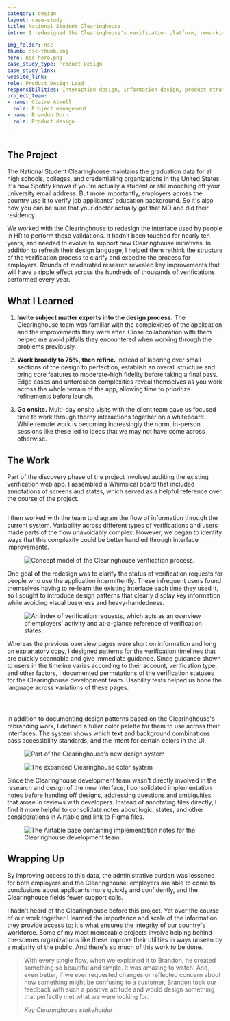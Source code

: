 ```yaml
---
category: design
layout: case-study
title: National Student Clearinghouse
intro: I redesigned the Clearinghouse's verification platform, reworking a convoluted request flow to make it easier for employers to perform background validations.

img_folder: nsc
thumb: nsc-thumb.png 
hero: nsc-hero.png
case_study_type: Product Design
case_study_link:
website_link:
role: Product Design Lead
responsibilities: Interaction design, information design, product strategy, usability testing, design system development
project_team:
- name: Claire Atwell
  role: Project management
- name: Brandon Dorn
  role: Product design

---
```


<h2>The Project</h2>

<p>The National Student Clearinghouse maintains the graduation data for all high schools, colleges, and credentialing organizations in the United States. It's how Spotify knows if you're actually a student or still mooching off your university email address. But more importantly, employers across the country use it to verify job applicants' education background. So it's also how you can be sure that your doctor actually got that MD and did their residency.</p>
<p>We worked with the Clearinghouse to redesign the interface used by people in HR to perform these validations. It hadn't been touched for nearly ten years, and needed to evolve to support new Clearinghouse initiatives. In addition to refresh their design language, I helped them rethink the structure of the verification process to clarify and expedite the process for employers. Rounds of moderated research revealed key improvements that will have a ripple effect across the hundreds of thousands of verifications performed every year.</p>

<div class="what-i-learned">
	<h2>What I Learned</h2>
	<ol class="learned-things">
		<li><p><b>Invite subject matter experts into the design process.</b> The Clearinghouse team was familiar with the complexities of the application and the improvements they were after. Close collaboration with them helped me avoid pitfalls they encountered when working through the problems previously.</p></li>
		<li><p><b>Work broadly to 75%, then refine.</b> Instead of laboring over small sections of the design to perfection, establish an overall structure and bring core features to moderate-high fidelity before taking a final pass. Edge cases and unforeseen complexities reveal themselves as you work across the whole terrain of the app, allowing time to prioritize refinements before launch.</p></li>
		<li><p><b>Go onsite.</b> Multi-day onsite visits with the client team gave us focused time to work through thorny interactions together on a whiteboard. While remote work is becoming increasingly the norm, in-person sessions like these led to ideas that we may not have come across otherwise.</p></li>
	</ol>
</div>

<h2>The Work</h2>

<p>Part of the discovery phase of the project involved auditing the existing verification web app. I assembled a Whimsical board that included annotations of screens and states, which served as a helpful reference over the course of the project.</p>

<figure class="">
	<img src="/img/design/nsc/nsc-ui-audit.png" alt="">
</figure>

<p>I then worked with the team to diagram the flow of information through the current system. Variability across different types of verifications and users made parts of the flow unavoidably complex. However, we began to identify ways that this complexity could be better handled through interface improvements.</p>

<figure>
	<img src="/img/design/nsc/nsc-verification-flow.png" alt="Concept model of the Clearinghouse verification process.">
</figure>

<p>One goal of the redesign was to clarify the status of verification requests for people who use the application intermittently. These infrequent users found themselves having to re-learn the existing interface each time they used it, so I sought to introduce design patterns that clearly display key information while avoiding visual busyness and heavy-handedness.</p>

<figure class="almost-body-width">
	<img src="/img/design/nsc/nsc-index.png" alt="An index of verification requests, which acts as an overview of employers' activity and at-a-glance reference of verification states.">
</figure>

<p>Whereas the previous overview pages were short on information and long on explanatory copy, I designed patterns for the verification timelines that are quickly scannable and give immediate guidance. Since guidance shown to users in the timeline varies according to their account, verification type, and other factors, I documented permutations of the verification statuses for the Clearinghouse development team. Usability tests helped us hone the language across variations of these pages.</p>

<div class="two-up-container">
	<figure class="">
		<img src="/img/design/nsc/nsc-detail-1.png" alt="">
	</figure>
	<figure class="">
		<img src="/img/design/nsc/nsc-detail-2.png" alt="">
	</figure>
</div>

<figure class="no-mt">
	<img src="/img/design/nsc/nsc-permutations.png" alt="">
	<figcaption></figcaption>
</figure>

<p>In addition to documenting design patterns based on the Clearinghouse's rebranding work, I defined a fuller color palette for them to use across their interfaces. The system shows which text and background combinations pass accessibility standards, and the intent for certain colors in the UI.</p>

<figure>
	<img src="/img/design/nsc/nsc-system.png" alt="Part of the Clearinghouse's new design system">
	<figcaption></figcaption>
</figure>

<figure class="full-width">
	<img src="/img/design/nsc/nsc-color.png" alt="The expanded Clearinghouse color system">
	<figcaption></figcaption>
</figure>

<p>Since the Clearinghouse development team wasn't directly involved in the research and design of the new interface, I consolidated implementation notes before handing off designs, addressing questions and ambiguities that arose in reviews with developers. Instead of annotating files directly, I find it more helpful to consolidate notes about logic, states, and other considerations in Airtable and link to Figma files.</p>

<figure class="almost-body-width">
	<img src="/img/design/nsc/nsc-airtable.png" alt="The Airtable base containing implementation notes for the Clearinghouse development team.">
	<figcaption></figcaption>
</figure>

<h2>Wrapping Up</h2>
<p>By improving access to this data, the administrative burden was lessened for both employers and the Clearinghouse: employers are able to come to conclusions about applicants more quickly and confidently, and the Clearinghouse fields fewer support calls.</p>
<p>I hadn't heard of the Clearinghouse before this project. Yet over the course of our work together I learned the importance and scale of the information they provide access to; it's what ensures the integrity of our country's workforce. Some of my most memorable projects involve helping behind-the-scenes organizations like these improve their utilities in ways unseen by a majority of the public. And there's so much of this work to be done.</p>

<blockquote>
	<p>With every single flow, when we explained it to Brandon, he created something so beautiful and simple. It was amazing to watch. And, even better, if we ever requested changes or reflected concern about how something might be confusing to a customer, Brandon took our feedback with such a positive attitude and would design something that perfectly met what we were looking for.</p>
	<cite>Key Clearinghouse stakeholder</cite>
</blockquote>